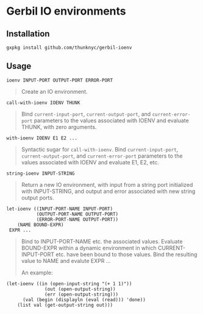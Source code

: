 # Gerbil IO environments

## Installation

`gxpkg install github.com/thunknyc/gerbil-ioenv`

## Usage

`ioenv INPUT-PORT OUTPUT-PORT ERROR-PORT`

> Create an IO environment.

`call-with-ioenv IOENV THUNK`

> Bind `current-input-port`, `current-output-port`, and
  `current-error-port` parameters to the values associated with IOENV
  and evaluate THUNK, with zero arguments.

`with-ioenv IOENV E1 E2 ...`

> Syntactic sugar for `call-with-ioenv`. Bind `current-input-port`,
  `current-output-port`, and `current-error-port` parameters to the
  values associated with IOENV and evaluate E1, E2, etc.

`string-ioenv INPUT-STRING`

> Return a new IO environment, with input from a string port
  initialized with INPUT-STRING, and output and error associated with
  new string output ports.

```
let-ioenv ((INPUT-PORT-NAME INPUT-PORT)
           (OUTPUT-PORT-NAME OUTPUT-PORT)
           (ERROR-PORT-NAME OUTPUT-PORT))
    (NAME BOUND-EXPR)
 EXPR ...
```

> Bind to INPUT-PORT-NAME etc. the associated values. Evaluate
  BOUND-EXPR within a dynamic environment in which CURRENT-INPUT-PORT
  etc. have been bound to those values. Bind the resulting value to
  NAME and evalute EXPR ...
>
> An example:
```
(let-ioenv ((in (open-input-string "(+ 1 1)"))
              (out (open-output-string))
              (err (open-output-string)))
      (val (begin (displayln (eval (read))) 'done))
    (list val (get-output-string out)))
```